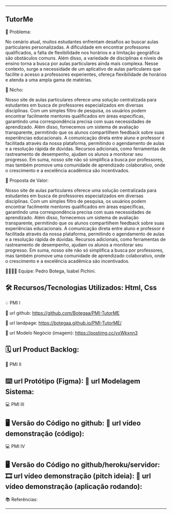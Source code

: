 -------------------
TutorMe
-------------------
🙁 Problema: 

  No cenário atual, muitos estudantes enfrentam desafios ao buscar aulas
          particulares personalizadas. A dificuldade em encontrar professores
          qualificados, a falta de flexibilidade nos horários e a limitação
          geográfica são obstáculos comuns. Além disso, a variedade de
          disciplinas e níveis de ensino torna a busca por aulas particulares
          ainda mais complexa. Nesse contexto, surge a necessidade de um
          aplicativo de aulas particulares que facilite o acesso a professores
          experientes, ofereça flexibilidade de horários e atenda a uma ampla
          gama de matérias.


🙂 Nicho: 

 Nosso site de aulas particulares oferece uma solução centralizada para
          estudantes em busca de professores especializados em diversas
          disciplinas. Com um simples filtro de pesquisa, os usuários podem
          encontrar facilmente mentores qualificados em áreas específicas,
          garantindo uma correspondência precisa com suas necessidades de
          aprendizado. Além disso, fornecemos um sistema de avaliação
          transparente, permitindo que os alunos compartilhem feedback sobre
          suas experiências educacionais. A comunicação direta entre aluno e
          professor é facilitada através da nossa plataforma, permitindo o
          agendamento de aulas e a resolução rápida de dúvidas. Recursos
          adicionais, como ferramentas de rastreamento de desempenho, ajudam os
          alunos a monitorar seu progresso. Em suma, nosso site não só
          simplifica a busca por professores, mas também promove uma comunidade
          de aprendizado colaborativo, onde o crescimento e a excelência
          acadêmica são incentivados.

🎁 Proposta de Valor: 

 Nosso site de aulas particulares oferece uma solução centralizada para
          estudantes em busca de professores especializados em diversas
          disciplinas. Com um simples filtro de pesquisa, os usuários podem
          encontrar facilmente mentores qualificados em áreas específicas,
          garantindo uma correspondência precisa com suas necessidades de
          aprendizado. Além disso, fornecemos um sistema de avaliação
          transparente, permitindo que os alunos compartilhem feedback sobre
          suas experiências educacionais. A comunicação direta entre aluno e
          professor é facilitada através da nossa plataforma, permitindo o
          agendamento de aulas e a resolução rápida de dúvidas. Recursos
          adicionais, como ferramentas de rastreamento de desempenho, ajudam os
          alunos a monitorar seu progresso. Em suma, nosso site não só
          simplifica a busca por professores, mas também promove uma comunidade
          de aprendizado colaborativo, onde o crescimento e a excelência
          acadêmica são incentivados.


🧑‍💻👩‍💻 Equipe: Pedro Botega, Isabel Pichini.


🛠️ Recursos/Tecnologias Utilizados: Html, Css
-------------------
💡 PMI I


🔗 url github: https://github.com/Botegaa/PMI-TutorME


🛬 url landpage: https://botegaa.github.io/PMI-TutorME/


🤝 url Modelo Negócio (imagem): https://postimg.cc/vxWkxnn3


🗓️ url Product Backlog:
-------------------
📲 PMI II

⌨️ url Protótipo (Figma):
📝 url Modelagem Sistema:
-------------------
💻 PMI III

🖥️ Versão do Código no github:
🎥 url vídeo demonstração (código):
-------------------
💻 PMI IV

🖥️ Versão do Código no github/heroku/servidor:
🎞️ url vídeo demonstração (pitch ideia):
🎥 url vídeo demonstração (aplicação rodando):
-------------------
📚 Referências:

-------------------
